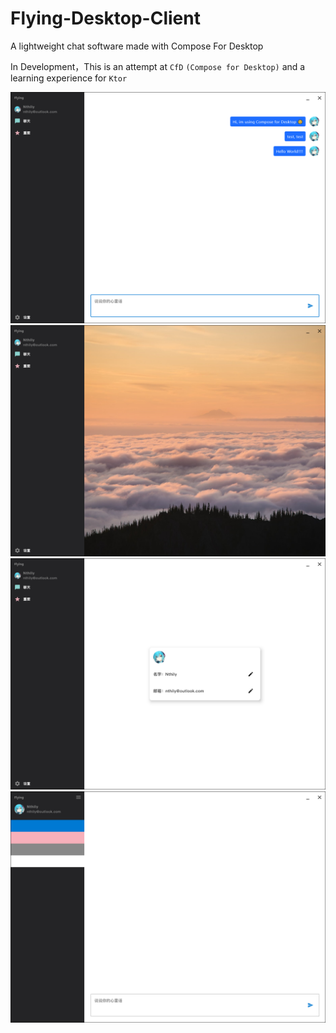 # Flying-Desktop-Client
A lightweight chat software made with Compose For Desktop

In Development，This is an attempt at `CfD` `(Compose for Desktop)` and a learning experience for `Ktor`



![](demoo.png)
![](demo2.png)
![](demo3.png)
![](demo4.png)